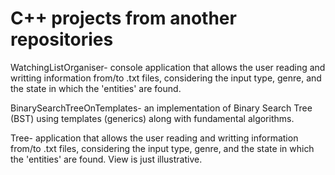 # C++ projects from another repositories

WatchingListOrganiser- console application that allows the user reading and writting information from/to .txt files, considering the input type, genre, and the state in which the 'entities' are found.

BinarySearchTreeOnTemplates- an implementation of Binary Search Tree (BST) using templates (generics) along with fundamental algorithms.

Tree- application that allows the user reading and writting information from/to .txt files, considering the input type, genre, and the state in which the 'entities' are found. View is just illustrative.
